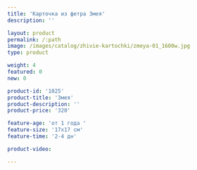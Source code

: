 ```yaml
---
title: 'Карточка из фетра Змея'
description: ''

layout: product
permalink: /:path
image: /images/catalog/zhivie-kartochki/zmeya-01_1600w.jpg
type: product

weight: 4
featured: 0
new: 0

product-id: '1025'
product-title: 'Змея'
product-description: ''
product-price: '320'

feature-age: 'от 1 года '
feature-size: '17х17 см'
feature-time: '2-4 дн'

product-video: 

---
```

